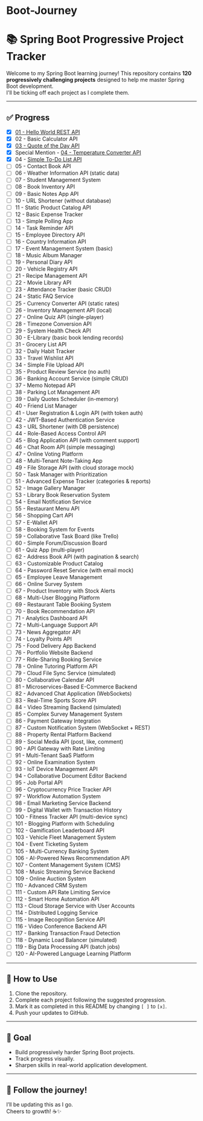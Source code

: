 # Boot-Journey
# 📚 Spring Boot Progressive Project Tracker

Welcome to my Spring Boot learning journey! This repository contains **120 progressively challenging projects** designed to help me master Spring Boot development.  
I'll be ticking off each project as I complete them.  

---

## ✅ Progress

- [X] [01 - Hello World REST API](01-hello-world-rest-api/)
- [X] 02 - Basic Calculator API
- [X] [03 - Quote of the Day API](03-quote-of-the-day-api/)
- [X] Special Mention - [04 - Temperature Converter API](04-temperature-converter-api/)
- [X] 04 - [Simple To-Do List API](04-Simple_To-Do_list_api/)
- [ ] 05 - Contact Book API
- [ ] 06 - Weather Information API (static data)
- [ ] 07 - Student Management System
- [ ] 08 - Book Inventory API
- [ ] 09 - Basic Notes App API
- [ ] 10 - URL Shortener (without database)
- [ ] 11 - Static Product Catalog API
- [ ] 12 - Basic Expense Tracker
- [ ] 13 - Simple Polling App
- [ ] 14 - Task Reminder API
- [ ] 15 - Employee Directory API
- [ ] 16 - Country Information API
- [ ] 17 - Event Management System (basic)
- [ ] 18 - Music Album Manager
- [ ] 19 - Personal Diary API
- [ ] 20 - Vehicle Registry API
- [ ] 21 - Recipe Management API
- [ ] 22 - Movie Library API
- [ ] 23 - Attendance Tracker (basic CRUD)
- [ ] 24 - Static FAQ Service
- [ ] 25 - Currency Converter API (static rates)
- [ ] 26 - Inventory Management API (local)
- [ ] 27 - Online Quiz API (single-player)
- [ ] 28 - Timezone Conversion API
- [ ] 29 - System Health Check API
- [ ] 30 - E-Library (basic book lending records)
- [ ] 31 - Grocery List API
- [ ] 32 - Daily Habit Tracker
- [ ] 33 - Travel Wishlist API
- [ ] 34 - Simple File Upload API
- [ ] 35 - Product Review Service (no auth)
- [ ] 36 - Banking Account Service (simple CRUD)
- [ ] 37 - Memo Notepad API
- [ ] 38 - Parking Lot Management API
- [ ] 39 - Daily Quotes Scheduler (in-memory)
- [ ] 40 - Friend List Manager
- [ ] 41 - User Registration & Login API (with token auth)
- [ ] 42 - JWT-Based Authentication Service
- [ ] 43 - URL Shortener (with DB persistence)
- [ ] 44 - Role-Based Access Control API
- [ ] 45 - Blog Application API (with comment support)
- [ ] 46 - Chat Room API (simple messaging)
- [ ] 47 - Online Voting Platform
- [ ] 48 - Multi-Tenant Note-Taking App
- [ ] 49 - File Storage API (with cloud storage mock)
- [ ] 50 - Task Manager with Prioritization
- [ ] 51 - Advanced Expense Tracker (categories & reports)
- [ ] 52 - Image Gallery Manager
- [ ] 53 - Library Book Reservation System
- [ ] 54 - Email Notification Service
- [ ] 55 - Restaurant Menu API
- [ ] 56 - Shopping Cart API
- [ ] 57 - E-Wallet API
- [ ] 58 - Booking System for Events
- [ ] 59 - Collaborative Task Board (like Trello)
- [ ] 60 - Simple Forum/Discussion Board
- [ ] 61 - Quiz App (multi-player)
- [ ] 62 - Address Book API (with pagination & search)
- [ ] 63 - Customizable Product Catalog
- [ ] 64 - Password Reset Service (with email mock)
- [ ] 65 - Employee Leave Management
- [ ] 66 - Online Survey System
- [ ] 67 - Product Inventory with Stock Alerts
- [ ] 68 - Multi-User Blogging Platform
- [ ] 69 - Restaurant Table Booking System
- [ ] 70 - Book Recommendation API
- [ ] 71 - Analytics Dashboard API
- [ ] 72 - Multi-Language Support API
- [ ] 73 - News Aggregator API
- [ ] 74 - Loyalty Points API
- [ ] 75 - Food Delivery App Backend
- [ ] 76 - Portfolio Website Backend
- [ ] 77 - Ride-Sharing Booking Service
- [ ] 78 - Online Tutoring Platform API
- [ ] 79 - Cloud File Sync Service (simulated)
- [ ] 80 - Collaborative Calendar API
- [ ] 81 - Microservices-Based E-Commerce Backend
- [ ] 82 - Advanced Chat Application (WebSockets)
- [ ] 83 - Real-Time Sports Score API
- [ ] 84 - Video Streaming Backend (simulated)
- [ ] 85 - Complex Survey Management System
- [ ] 86 - Payment Gateway Integration
- [ ] 87 - Custom Notification System (WebSocket + REST)
- [ ] 88 - Property Rental Platform Backend
- [ ] 89 - Social Media API (post, like, comment)
- [ ] 90 - API Gateway with Rate Limiting
- [ ] 91 - Multi-Tenant SaaS Platform
- [ ] 92 - Online Examination System
- [ ] 93 - IoT Device Management API
- [ ] 94 - Collaborative Document Editor Backend
- [ ] 95 - Job Portal API
- [ ] 96 - Cryptocurrency Price Tracker API
- [ ] 97 - Workflow Automation System
- [ ] 98 - Email Marketing Service Backend
- [ ] 99 - Digital Wallet with Transaction History
- [ ] 100 - Fitness Tracker API (multi-device sync)
- [ ] 101 - Blogging Platform with Scheduling
- [ ] 102 - Gamification Leaderboard API
- [ ] 103 - Vehicle Fleet Management System
- [ ] 104 - Event Ticketing System
- [ ] 105 - Multi-Currency Banking System
- [ ] 106 - AI-Powered News Recommendation API
- [ ] 107 - Content Management System (CMS)
- [ ] 108 - Music Streaming Service Backend
- [ ] 109 - Online Auction System
- [ ] 110 - Advanced CRM System
- [ ] 111 - Custom API Rate Limiting Service
- [ ] 112 - Smart Home Automation API
- [ ] 113 - Cloud Storage Service with User Accounts
- [ ] 114 - Distributed Logging Service
- [ ] 115 - Image Recognition Service API
- [ ] 116 - Video Conference Backend API
- [ ] 117 - Banking Transaction Fraud Detection
- [ ] 118 - Dynamic Load Balancer (simulated)
- [ ] 119 - Big Data Processing API (batch jobs)
- [ ] 120 - AI-Powered Language Learning Platform

---

## 📌 How to Use

1. Clone the repository.
2. Complete each project following the suggested progression.
3. Mark it as completed in this README by changing `[ ]` to `[x]`.
4. Push your updates to GitHub.

---

## 🎯 Goal  

- Build progressively harder Spring Boot projects.
- Track progress visually.
- Sharpen skills in real-world application development.

---

## 🚀 Follow the journey!

I’ll be updating this as I go.  
Cheers to growth! ☕✨  
